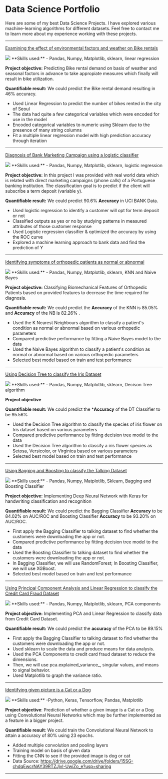 # Data Science Portfolio

Here are some of my best Data Science Projects. I have explored various machine-learning algorithms for different datasets. Feel free to contact me to learn more about my experience working with these projects.

***

[Examining the effect of environmental factors and weather on Bike rentals](https://github.com/jmlucasusc4/LinearRegressionProject/blob/main/Seoul_Bike_Linear_Regression_Project.ipynb)

<img src="images/seoul-bikes.jpeg?raw=true"/>
**Skills used:** - Pandas, Numpy, Matplotlib, sklearn, linear regression

**Project objective:** Predicting Bike rental demand on basis of weather and seasonal factors in advance to take appropiate measures which finally will result in bike utilization.


**Quantifiable result:** We could predict the Bike rental demand resulting in 46% accuracy.

- Used Linear Regression to predict the number of bikes rented in the city of Seoul
- The data had quite a few categorical variables which were encoded for use in the model
- Encoded categorical variables to numeric using Sklearn due to the presence of many string columns
- Fit a multiple linear regression model with high prediction accuracy through iteration

***

[Diagnosis of Bank Marketing Campaign using a logistic classifier](https://github.com/jmlucasusc4/LogisticRegression/blob/main/Bank_Logistic_RegressionProject.ipynb)

<img src="images/Bank_data.jpeg?raw=true"/>
**Skills used:** - Pandas, Numpy, Matplotlib, sklearn, logistic regression

**Project objective:** In this project I was provided with real world data which is related with direct marketing campaigns (phone calls) of a Portuguese banking institution. The classification goal is to predict if the client will subscribe a term deposit (variable y).


**Quantifiable result:** We could predict 90.6% **Accuracy** in UCI BANK Data.

- Used logistic regression to identify a customer will opt for term deposit or not 
- Classified outputs as yes or no by studying patterns in measured attributes of those customer response
- Used Logistic regression classifier & optimized the accuracy by using the ROC curve
- Explored a machine learning approach to bank data and find the prediction of Y

***

[Identifying symptoms of orthopedic patients as normal or abnormal](https://github.com/jmlucasusc4/KNN_NB_Project/blob/main/04_Knn_Nb_Project_ipynb.ipynb)

<img src="images/knee-brace-ortho.png?raw=true"/>
**Skills used:** - Pandas, Numpy, Matplotlib, sklearn, KNN and Naive Bayes

**Project objective:** Classifying Biomechanical Features of Orthopedic Patients based on provided features to decrease the time required for diagnosis.

**Quantifiable result:** We could predict the **Accuracy** of the KNN is 85.05% and **Accuracy** of the NB is 82.26% .

- Used the K Nearest Neighbours algorithm to classify a patient's condition as normal or abnormal based on various orthopedic parameters
- Compared predictive performance by fitting a Naive Bayes model to the data
- Used the Naive Bayes algorithm to classify a patient's condition as normal or abnormal based on various orthopedic parameters
- Selected best model based on train and test performance

***

[Using Decision Tree to classify the Iris Dataset](https://github.com/jmlucasusc4/Decision_Tree/blob/main/Decison_Tree_Example.ipynb)

<img src="images/Iris.png?raw=true"/>
**Skills used:** - Pandas, Numpy, Matplotlib, sklearn, Decison Tree algorithm

**Project objective** 

**Quantifiable result:** We could predict the ***Accuracy** of the DT Classifier to be 95.56%

- Used the Decision Tree algorithm to classify the species of iris flower on Iris dataset based on various parameters
- Compared predictive performance by fitting decision tree model to the data
- Used the Decision Tree algorithm to classify a iris flower species as Setosa, Versicolor, or Virginica based on various parameters
- Selected best model based on train and test performance

***

[Using Bagging and Boosting to classify the Talking Dataset](https://github.com/jmlucasusc4/Bagging_Boosting_Project/blob/main/Bagging_Boosting_Project_ipynb.ipynb)

<img src="images/talking.png?raw=true"/>
**Skills used:** - Pandas, Numpy, Matplotlib, Sklearn, Bagging and Boosting Classifier 

**Project objective:** Implementing Deep Neural Network with Keras for handwriting classification and recognition

**Quantifiable result:** We could predict the Bagging Classifier **Accuracy** to be 84.02% on AUC/ROC and Boosting Classifier **Accuracy** to be 93.20% on AUC/ROC.

- First apply the Bagging Classifier to talking dataset to find whether the customers were downloading the app or not.
- Compared predictive performance by fitting decision tree model to the data
- Used the Boosting Classifier to talking dataset to find whether the customers were downloading the app or not.
- In Bagging Classifier, we will use RandomForest; In Boosting Classifier, we will use XGBoost.
- Selected best model based on train and test performance

***

[Using Principal Component Analysis and Linear Regression to classify the Credit Card Fraud Dataset](https://github.com/jmlucasusc4/Credit_Card_Fraud)

<img src="images/Credit_card.jpeg?raw=true"/>
**Skills used:** - Pandas, Numpy, Matplotlib, sklearn, PCA components

**Project objective:**  Implementing PCA and Linear Regression to classify data from Credit Card Dataset.

**Quantifiable result:** We could predict the **accuracy** of the PCA to be 89.15% 

- First apply the Bagging Classifier to talking dataset to find whether the customers were downloading the app or not.
- Used sklearn to scale the data and produce means for data analysis. 
- Used the PCA Components to credit card fraud dataset to reduce the dimensions.
- Then, we will use pca.explained_variance_, singular values, and means to signal behavior.
- Used Matplotlib to graph the variance ratio.


***

[Identifying given picture is a Cat or a Dog](https://github.com/jmlucasusc4/CNN_Project)

<img src="images/Dog-and-Cat.jpeg?raw=true"/>
**Skills used:** -Python, Keras, Tensorflow, Pandas, Matplotlib

**Project objective**: Prediction of whether a given image is a Cat or a Dog using Convolutional Neural Networks which may be further implemented as a feature in a bigger project.

**Quantifiable result**: We could train the Convolutional Neural Network to attain a accuracy of 80% using 23 epochs.

- Added multiple convolution and pooling layers
- Training model on basis of given data
- Fitting the CNN to see if the provided image is dog or cat
- Data Source: https://drive.google.com/drive/folders/15SG-chdqEwcrNAY39RTZJjvl-UwiZo_e?usp=sharing
***